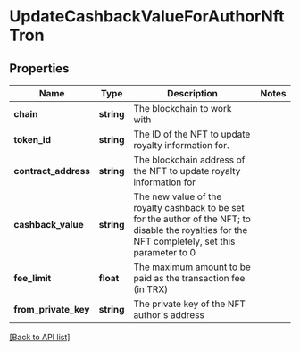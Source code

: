 # UpdateCashbackValueForAuthorNftTron

## Properties

Name | Type | Description | Notes
------------ | ------------- | ------------- | -------------
**chain** | **string** | The blockchain to work with |
**token_id** | **string** | The ID of the NFT to update royalty information for. |
**contract_address** | **string** | The blockchain address of the NFT to update royalty information for |
**cashback_value** | **string** | The new value of the royalty cashback to be set for the author of the NFT; to disable the royalties for the NFT completely, set this parameter to 0 |
**fee_limit** | **float** | The maximum amount to be paid as the transaction fee (in TRX) |
**from_private_key** | **string** | The private key of the NFT author&#39;s address |

[[Back to API list]](../../README.md#api-endpoints)
